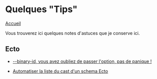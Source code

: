 # Quelques "Tips"
[Accueil](README.md)

Vous trouverez ici quelques notes d'astuces que je conserve ici.

## Ecto
- [--binary-id, vous avez oubliez de passer l'option, pas de panique !](./Tips/binaryId.md)

- [Automatiser la liste du cast d'un schema Ecto](./Tips/schemaEctoAutoCast.md)
